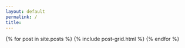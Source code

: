 ```yaml
---
layout: default
permalink: /
title: 
---
```


<div class="tiles">
{% for post in site.posts %}
	{% include post-grid.html %}
{% endfor %}
</div><!-- /.tiles -->
